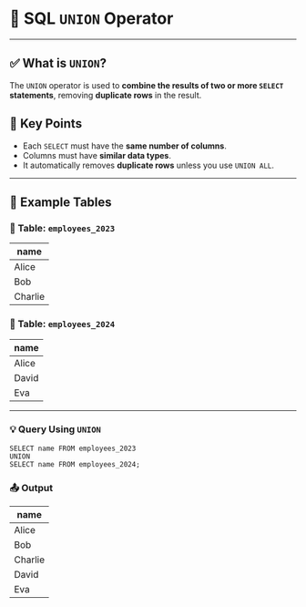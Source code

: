 # 🔀 SQL `UNION` Operator

---
## ✅ What is `UNION`?

The `UNION` operator is used to **combine the results of two or more `SELECT` statements**, removing **duplicate rows** in the result.

## 🧠 Key Points

- Each `SELECT` must have the **same number of columns**.
- Columns must have **similar data types**.
- It automatically removes **duplicate rows** unless you use `UNION ALL`.

---

## 🧪 Example Tables

### 🧾 Table: `employees_2023`

| name    |
|---------|
| Alice   |
| Bob     |
| Charlie |

### 🧾 Table: `employees_2024`

| name    |
|---------|
| Alice   |
| David   |
| Eva     |

---

### 💡 Query Using `UNION`

```roomsql
SELECT name FROM employees_2023
UNION
SELECT name FROM employees_2024;
```
### 📤 Output
| name    |
| ------- |
| Alice   |
| Bob     |
| Charlie |
| David   |
| Eva     |
